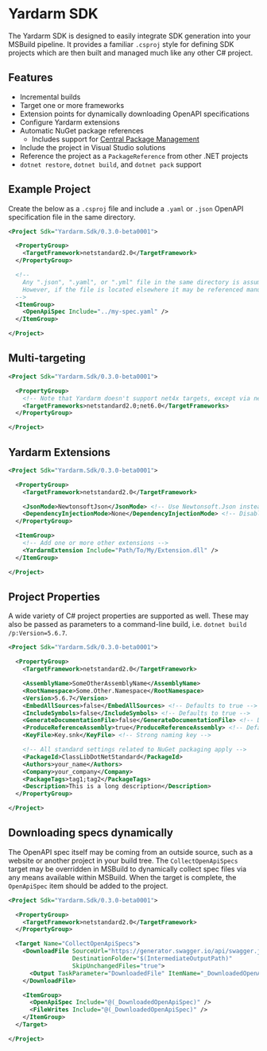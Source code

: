 # Yardarm SDK

The Yardarm SDK is designed to easily integrate SDK generation into your MSBuild pipeline.
It provides a familiar `.csproj` style for defining SDK projects which are then built and
managed much like any other C# project.

## Features

- Incremental builds
- Target one or more frameworks
- Extension points for dynamically downloading OpenAPI specifications
- Configure Yardarm extensions
- Automatic NuGet package references
  - Includes support for [Central Package Management](https://devblogs.microsoft.com/nuget/introducing-central-package-management/)
- Include the project in Visual Studio solutions
- Reference the project as a `PackageReference` from other .NET projects
- `dotnet restore`, `dotnet build`, and `dotnet pack` support

## Example Project

Create the below as a `.csproj` file and include a `.yaml` or `.json` OpenAPI specification
file in the same directory.

```xml
<Project Sdk="Yardarm.Sdk/0.3.0-beta0001">

  <PropertyGroup>
    <TargetFramework>netstandard2.0</TargetFramework>
  </PropertyGroup>

  <!--
    Any ".json", ".yaml", or ".yml" file in the same directory is assumed to be the OpenAPI Spec.
    However, if the file is located elsewhere it may be referenced manually.
  -->
  <ItemGroup>
    <OpenApiSpec Include="../my-spec.yaml" />
  </ItemGroup>

</Project>
```

## Multi-targeting

```xml
<Project Sdk="Yardarm.Sdk/0.3.0-beta0001">

  <PropertyGroup>
    <!-- Note that Yardarm doesn't support net4x targets, except via netstandard2.0 -->
    <TargetFrameworks>netstandard2.0;net6.0</TargetFrameworks>
  </PropertyGroup>

</Project>
```

## Yardarm Extensions

```xml
<Project Sdk="Yardarm.Sdk/0.3.0-beta0001">

  <PropertyGroup>
    <TargetFramework>netstandard2.0</TargetFramework>

    <JsonMode>NewtonsoftJson</JsonMode> <!-- Use Newtonsoft.Json instead of the default System.Text.Json. Set to "None" to disable JSON support. -->
    <DependencyInjectionMode>None</DependencyInjectionMode> <!-- Disable the default Microsoft.Extensions.Http DI extension -->
  </PropertyGroup>

  <ItemGroup>
    <!-- Add one or more other extensions -->
    <YardarmExtension Include="Path/To/My/Extension.dll" />
  </ItemGroup>

</Project>
```

## Project Properties

A wide variety of C# project properties are supported as well. These may also be passed as parameters to a command-line build,
i.e. `dotnet build /p:Version=5.6.7`.

```xml
<Project Sdk="Yardarm.Sdk/0.3.0-beta0001">

  <PropertyGroup>
    <TargetFramework>netstandard2.0</TargetFramework>

    <AssemblyName>SomeOtherAssemblyName</AssemblyName>
    <RootNamespace>Some.Other.Namespace</RootNamespace>
    <Version>5.6.7</Version>
    <EmbedAllSources>false</EmbedAllSources> <!-- Defaults to true -->
    <IncludeSymbols>false</IncludeSymbols> <!-- Defaults to true -->
    <GenerateDocumentationFile>false</GenerateDocumentationFile> <!-- Defaults to true -->
    <ProduceReferenceAssembly>true</ProduceReferenceAssembly> <!-- Default varies by target framework, follows C# defaults -->
    <KeyFile>Key.snk</KeyFile> <!-- Strong naming key -->

    <!-- All standard settings related to NuGet packaging apply -->
    <PackageId>ClassLibDotNetStandard</PackageId>
    <Authors>your_name</Authors>
    <Company>your_company</Company>
    <PackageTags>tag1;tag2</PackageTags>
    <Description>This is a long description</Description>
  </PropertyGroup>

</Project>
```

## Downloading specs dynamically

The OpenAPI spec itself may be coming from an outside source, such as a website
or another project in your build tree. The `CollectOpenApiSpecs` target may be
overridden in MSBuild to dynamically collect spec files via any means available
within MSBuild. When the target is complete, the `OpenApiSpec` item should be
added to the project.

```xml
<Project Sdk="Yardarm.Sdk/0.3.0-beta0001">

  <PropertyGroup>
    <TargetFramework>netstandard2.0</TargetFramework>
  </PropertyGroup>

  <Target Name="CollectOpenApiSpecs">
    <DownloadFile SourceUrl="https://generator.swagger.io/api/swagger.json"
                  DestinationFolder="$(IntermediateOutputPath)"
                  SkipUnchangedFiles="true">
      <Output TaskParameter="DownloadedFile" ItemName="_DownloadedOpenApiSpec" />
    </DownloadFile>

    <ItemGroup>
      <OpenApiSpec Include="@(_DownloadedOpenApiSpec)" />
      <FileWrites Include="@(_DownloadedOpenApiSpec)" />
    </ItemGroup>
  </Target>

</Project>
```
